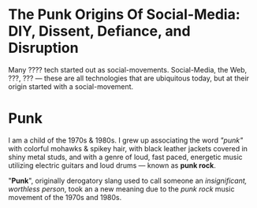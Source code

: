 # The Punk Origins Of Social-Media: DIY, Dissent, Defiance, and Disruption

Many ???? tech started out as social-movements.
Social-Media, the Web, ???, ??? — these are all technologies that are ubiquitous today, but at their origin started with a social-movement.

# Punk

I am a child of the 1970s & 1980s.
I grew up associating the word _"punk"_ with
colorful mohawks & spikey hair,
with black leather jackets covered in shiny metal studs,
and
with a genre of loud, fast paced, energetic music utilizing electric guitars and loud drums — known as **punk rock**.

"**Punk**", originally derogatory slang used to call someone an _insignificant, worthless person_, took an a new meaning due to the _punk rock_ music movement of the 1970s and 1980s.
